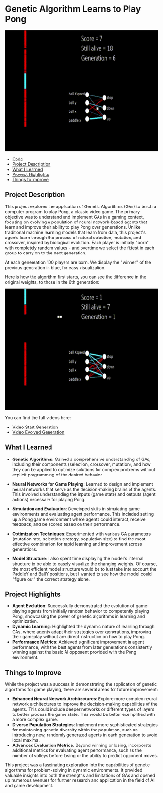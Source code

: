 Genetic Algorithm Learns to Play Pong
=====================================

<img src="assets/PongEvolutionEnd.gif" width="600" height="400">


* [Code](myPongEv.py)
* [Project Description](#project-description)
* [What I Learned](#what-i-learned)
* [Proyect Highlights](#project-highlights)
* [Things to Improve](#things-to-improve)

Project Description
-------------------

This project explores the application of Genetic Algorithms (GAs) to teach a computer program to play Pong, a classic video game. The primary objective was to understand and implement GAs in a gaming context, focusing on evolving a population of neural network-based agents that learn and improve their ability to play Pong over generations. Unlike traditional machine learning models that learn from data, this project's agents learn through the process of natural selection, mutation, and crossover, inspired by biological evolution. Each player is initially "born" with completely random values - and overtime we select the fittest in each group to carry on to the next generation. 

At each genereation 100 players are born. We display the "winner" of the previous generation in blue, for easy visualization. 

Here is how the algorithm first starts, you can see the difference in the original weights, to those in the 6th generation:

<img src="assets/PongEvolutionStart.gif" width="600" height="400">


You can find the full videos here:
 * [Video Start Generation](https://youtu.be/9RWZjcdEGFs)
 * [Video Evolved Generation](https://youtu.be/bkAmig85tY0)


What I Learned
--------------

*   **Genetic Algorithms**: Gained a comprehensive understanding of GAs, including their components (selection, crossover, mutation), and how they can be applied to optimize solutions for complex problems without explicit programming of the desired behavior.
*   **Neural Networks for Game Playing**: Learned to design and implement neural networks that serve as the decision-making brains of the agents. This involved understanding the inputs (game state) and outputs (agent actions) necessary for playing Pong.
*   **Simulation and Evaluation**: Developed skills in simulating game environments and evaluating agent performance. This included setting up a Pong game environment where agents could interact, receive feedback, and be scored based on their performance.
*   **Optimization Techniques**: Experimented with various GA parameters (mutation rate, selection strategy, population size) to find the most effective combination for rapid learning and improvement across generations.

* **Model Structure**: I also spent time displaying the model's internal structure to be able to easely visualize the changing weights. Of course, the most efficient model structure would be to just take into account the PaddleY and BallY positions, but I wanted to see how the model could "figure out" the correct strategy alone. 



Project Highlights
------------------

*   **Agent Evolution**: Successfully demonstrated the evolution of game-playing agents from initially random behavior to competently playing Pong, showcasing the power of genetic algorithms in learning and optimization.
*   **Dynamic Learning**: Highlighted the dynamic nature of learning through GAs, where agents adapt their strategies over generations, improving their gameplay without any direct instruction on how to play Pong.
*   **Performance Metrics**: Achieved significant improvement in agent performance, with the best agents from later generations consistently winning against the basic AI opponent provided with the Pong environment.

Things to Improve
-----------------

While the project was a success in demonstrating the application of genetic algorithms for game playing, there are several areas for future improvement:

*   **Enhanced Neural Network Architectures**: Explore more complex neural network architectures to improve the decision-making capabilities of the agents. This could include deeper networks or different types of layers to better process the game state. This would be better exemplified with a more complex game. 
*   **Diverse Population Strategies**: Implement more sophisticated strategies for maintaining genetic diversity within the population, such as introducing new, randomly generated agents in each generation to avoid local maxima.
*   **Advanced Evaluation Metrics**: Beyond winning or losing, incorporate additional metrics for evaluating agent performance, such as the number of volleys before losing or the ability to predict opponent moves.

This project was a fascinating exploration into the capabilities of genetic algorithms for problem-solving in dynamic environments. It provided valuable insights into both the strengths and limitations of GAs and opened up numerous avenues for further research and application in the field of AI and game development.